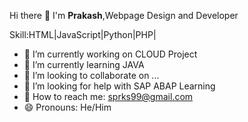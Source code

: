  Hi there 👋 I'm **Prakash**,Webpage Design and Developer
 
 Skill:HTML|JavaScript|Python|PHP| 

- 🔭 I’m currently working on CLOUD Project
- 🌱 I’m currently learning JAVA
- 👯 I’m looking to collaborate on ...
- 🤔 I’m looking for help with SAP ABAP Learning
- 💬 How to reach me: sprks99@gmail.com
- 😄 Pronouns: He/Him


